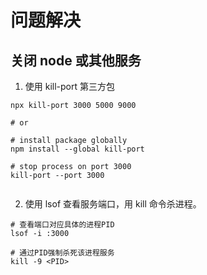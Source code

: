 # 问题解决

## 关闭 node 或其他服务

1. 使用 kill-port 第三方包

```shell
npx kill-port 3000 5000 9000

# or

# install package globally
npm install --global kill-port

# stop process on port 3000
kill-port --port 3000


```

2. 使用 lsof 查看服务端口，用 kill 命令杀进程。

```shell
# 查看端口对应具体的进程PID
lsof -i :3000

# 通过PID强制杀死该进程服务
kill -9 <PID>


```

